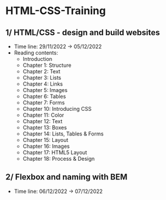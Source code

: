 # HTML-CSS-Training

## 1/ HTML/CSS - design and build websites
- Time line: 29/11/2022 -> 05/12/2022
- Reading contents: 
  - Introduction
  - Chapter 1: Structure
  - Chapter 2: Text
  - Chapter 3: Lists
  - Chapter 4: Links
  - Chapter 5: Images
  - Chapter 6: Tables
  - Chapter 7: Forms
  - Chapter 10: Introducing CSS
  - Chapter 11: Color
  - Chapter 12: Text
  - Chapter 13: Boxes
  - Chapter 14: Lists, Tables & Forms
  - Chapter 15: Layout
  - Chapter 16: Images
  - Chapter 17: HTML5 Layout
  - Chapter 18: Process & Design
## 2/ Flexbox and naming with BEM
- Time line: 06/12/2022 -> 07/12/2022
